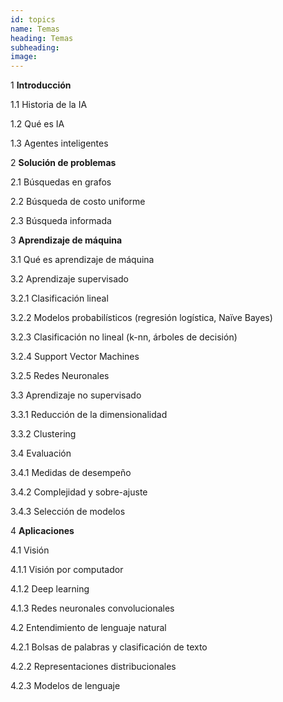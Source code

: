 ```yaml
---
id: topics
name: Temas
heading: Temas
subheading: 
image: 
---
```


1 **Introducción**

1.1 Historia de la IA

1.2 Qué es IA

1.3 Agentes inteligentes

2 **Solución de problemas**

2.1 Búsquedas en grafos

2.2 Búsqueda de costo uniforme

2.3 Búsqueda informada

3 **Aprendizaje de máquina**

3.1 Qué es aprendizaje de máquina

3.2 Aprendizaje supervisado

3.2.1 Clasificación lineal

3.2.2 Modelos probabilísticos (regresión logística, Naïve Bayes)

3.2.3 Clasificación no lineal (k-nn, árboles de decisión)

3.2.4 Support Vector Machines

3.2.5 Redes Neuronales

3.3 Aprendizaje no supervisado

3.3.1 Reducción de la dimensionalidad

3.3.2 Clustering 

3.4 Evaluación

3.4.1 Medidas de desempeño

3.4.2 Complejidad y sobre-ajuste

3.4.3 Selección de modelos

4 **Aplicaciones**

4.1 Visión

4.1.1 Visión por computador

4.1.2 Deep learning

4.1.3 Redes neuronales convolucionales

4.2 Entendimiento de lenguaje natural

4.2.1 Bolsas de palabras y clasificación de texto

4.2.2 Representaciones distribucionales

4.2.3 Modelos de lenguaje
